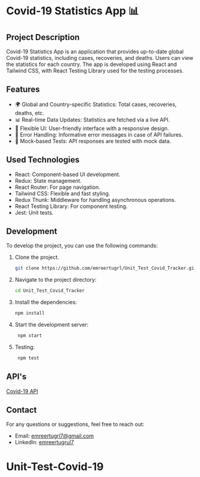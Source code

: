 # Covid-19 Statistics App 📊

## Project Description

Covid-19 Statistics App is an application that provides up-to-date global Covid-19 statistics, including cases, recoveries, and deaths. Users can view the statistics for each country. The app is developed using React and Tailwind CSS, with React Testing Library used for the testing processes.

## Features

- 🌍 Global and Country-specific Statistics: Total cases, recoveries, deaths, etc.
- 📊 Real-time Data Updates: Statistics are fetched via a live API.
- 🧩 Flexible UI: User-friendly interface with a responsive design.
- 🔄 Error Handling: Informative error messages in case of API failures.
- 🔬 Mock-based Tests: API responses are tested with mock data.

## Used Technologies

- React: Component-based UI development.
- Redux: State management.
- React Router: For page navigation.
- Tailwind CSS: Flexible and fast styling.
- Redux Thunk: Middleware for handling asynchronous operations.
- React Testing Library: For component testing.
- Jest: Unit tests.

## Development

To develop the project, you can use the following commands:

1. Clone the project.

   ```bash
   git clone https://github.com/emreertugrl/Unit_Test_Covid_Tracker.git
   ```

2. Navigate to the project directory:

   ```bash
   cd Unit_Test_Covid_Tracker
   ```

3. Install the dependencies:

   ```bash
   npm install
   ```

4. Start the development server:

   ```bash
    npm start
   ```

5. Testing:

   ```bash
    npm test
   ```

## API's

[Covid-19 API](https://rapidapi.com/Gramzivi/api/covid-19-data)

## Contact

For any questions or suggestions, feel free to reach out:

- Email: emreertugrl7@gmail.com
- LinkedIn: [emreertugrul7](https://www.linkedin.com/in/emreertugrul7/)
# Unit-Test-Covid-19
